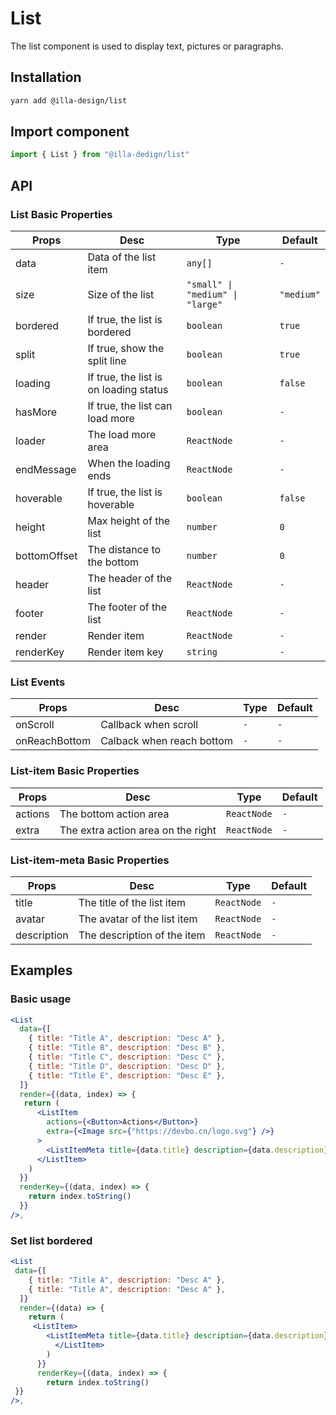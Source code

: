 # List

The list component is used to display text, pictures or paragraphs.

## Installation

```bash
yarn add @illa-design/list
```

## Import component

```jsx
import { List } from "@illa-dedign/list"
```

## API

### List Basic Properties

| Props        | Desc                                   | Type                             | Default    |
| ------------ | -------------------------------------- | -------------------------------- | ---------- |
| data         | Data of the list item                  | `any[] `                         | `-`        |
| size         | Size of the list                       | `"small" \| "medium" \| "large"` | `"medium"` |
| bordered     | If true, the list is bordered          | `boolean`                        | `true`     |
| split        | If true, show the split line           | `boolean`                        | `true`     |
| loading      | If true, the list is on loading status | `boolean `                       | `false`    |
| hasMore      | If true, the list can load more        | `boolean`                        | `-`        |
| loader       | The load more area                     | `ReactNode`                      | `-`        |
| endMessage   | When the loading ends                  | `ReactNode`                      | `-`        |
| hoverable    | If true, the list is hoverable         | `boolean`                        | `false`    |
| height       | Max height of the list                 | `number`                         | `0`        |
| bottomOffset | The distance to the bottom             | `number`                         | `0`        |
| header       | The header of the list                 | `ReactNode`                      | `-`        |
| footer       | The footer of the list                 | `ReactNode`                      | `-`        |
| render       | Render item                            | `ReactNode`                      | `-`        |
| renderKey    | Render item key                        | `string`                         | `-`        |

### List Events

| Props         | Desc                      | Type | Default |
| ------------- | ------------------------- | ---- | ------- |
| onScroll      | Callback when scroll      | `- ` | `-`     |
| onReachBottom | Calback when reach bottom | `-`  | `-`     |



### List-item Basic Properties

| Props   | Desc                               | Type        | Default |
| ------- | ---------------------------------- | ----------- | ------- |
| actions | The bottom action area             | `ReactNode` | `-`     |
| extra   | The extra action area on the right | `ReactNode` | `-`     |

### List-item-meta Basic Properties

| Props       | Desc                        | Type        | Default |
| ----------- | --------------------------- | ----------- | ------- |
| title       | The title of the list item  | `ReactNode` | `-`     |
| avatar      | The avatar of the list item | `ReactNode` | `-`     |
| description | The description of the item | `ReactNode` | `-`     |

## Examples

### Basic usage

```jsx
<List
  data={[
    { title: "Title A", description: "Desc A" },
    { title: "Title B", description: "Desc B" },
    { title: "Title C", description: "Desc C" },
    { title: "Title D", description: "Desc D" },
    { title: "Title E", description: "Desc E" },
  ]}
  render={(data, index) => {
   return (
      <ListItem
        actions={<Button>Actions</Button>}
        extra={<Image src={"https://devbo.cn/logo.svg"} />}
      >
        <ListItemMeta title={data.title} description={data.description} />
      </ListItem>
    )
  }}
  renderKey={(data, index) => {
    return index.toString()
  }}
/>,
```

### Set list bordered

```jsx
<List
 data={[
    { title: "Title A", description: "Desc A" },
    { title: "Title A", description: "Desc A" },
  ]}
  render={(data) => {
    return (
     <ListItem>
        <ListItemMeta title={data.title} description={data.description} />
          </ListItem>
        )
      }}
      renderKey={(data, index) => {
        return index.toString()
 }}
/>,
```
